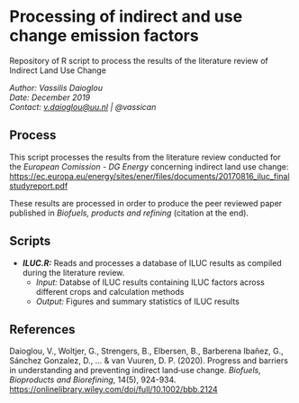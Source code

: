 # Processing of indirect and use change emission factors
Repository of R script to process the results of the literature review of Indirect Land Use Change

*Author: Vassilis Daioglou*\
*Date: December 2019*\
*Contact: v.daioglou@uu.nl | @vassican*

## Process
This script processes the results from the literature review conducted for the *European Comission - DG Energy* concerning indirect land use change: 
https://ec.europa.eu/energy/sites/ener/files/documents/20170816_iluc_finalstudyreport.pdf

These results are processed in order to produce the peer reviewed paper published in *Biofuels, products and refining* (citation at the end). 

## Scripts
- ***ILUC.R:*** Reads and processes a database of ILUC results as compiled during the literature review. 
  - *Input:* Databse of ILUC results containing ILUC factors across different crops and calculation methods
  - *Output:* Figures and summary statistics of ILUC results
  
## References
Daioglou, V., Woltjer, G., Strengers, B., Elbersen, B., Barberena Ibañez, G., Sánchez Gonzalez, D., ... & van Vuuren, D. P. (2020). Progress and barriers in understanding and preventing indirect land‐use change. *Biofuels, Bioproducts and Biorefining*, 14(5), 924-934.\
  https://onlinelibrary.wiley.com/doi/full/10.1002/bbb.2124
